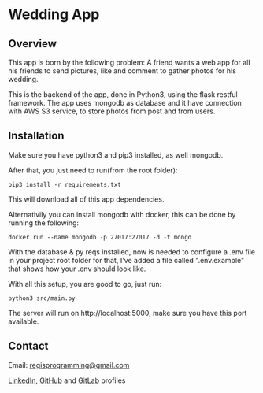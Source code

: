 # Wedding App

## Overview
This app is born by the following problem: 
A friend wants a web app for all his friends to send pictures, like and comment to gather photos for his wedding.

This is the backend of the app, done in Python3, using the flask restful framework.
The app uses mongodb as database and it have connection with AWS S3 service, to store photos from post and from users.
## Installation
Make sure you have python3 and pip3 installed, as well mongodb.

After that, you just need to run(from the root folder):
```shell
pip3 install -r requirements.txt
```
This will download all of this app dependencies.

Alternativily you can install mongodb with docker, this can be done by running the following:
```shell
docker run --name mongodb -p 27017:27017 -d -t mongo
```

With the database & py reqs installed, now is needed to configure a .env file in your project root folder
for that, I've added a file called ".env.example" that shows how your .env should look like.

With all this setup, you are good to go, just run:
```shell
python3 src/main.py
```

The server will run on http://localhost:5000, make sure you have this port available.


## Contact
Email: regisprogramming@gmail.com

[LinkedIn](https://www.linkedin.com/in/regissfaria/), [GitHub](https://github.com/regisfaria) and [GitLab](https://gitlab.com/regisfaria) profiles